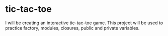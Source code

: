 # tic-tac-toe
I will be creating an interactive tic-tac-toe game.  This project will be used to practice
factory, modules, closures, public and private variables.

